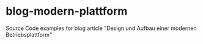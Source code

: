 # blog-modern-plattform
Source Code examples for blog article "Design und Aufbau einer modernen Betriebsplattform"
